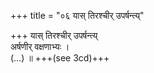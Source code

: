 +++
title = "०६ यास् तिरश्चीर् उपर्षन्त्य्"

+++
यास् तिरश्चीर् उपर्षन्त्य्  
अर्षणीर् वक्षणाभ्यः ।  
(…) ॥ +++(see 3cd)+++